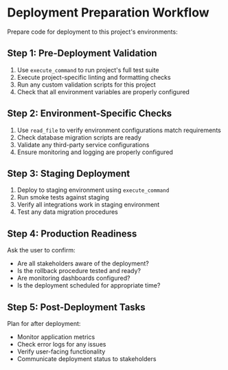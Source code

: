 # Deployment Preparation Workflow

Prepare code for deployment to this project's environments:

## Step 1: Pre-Deployment Validation
1. Use `execute_command` to run project's full test suite
2. Execute project-specific linting and formatting checks
3. Run any custom validation scripts for this project
4. Check that all environment variables are properly configured

## Step 2: Environment-Specific Checks
1. Use `read_file` to verify environment configurations match requirements
2. Check database migration scripts are ready
3. Validate any third-party service configurations
4. Ensure monitoring and logging are properly configured

## Step 3: Staging Deployment
1. Deploy to staging environment using `execute_command`
2. Run smoke tests against staging
3. Verify all integrations work in staging environment
4. Test any data migration procedures

## Step 4: Production Readiness
Ask the user to confirm:
- Are all stakeholders aware of the deployment?
- Is the rollback procedure tested and ready?
- Are monitoring dashboards configured?
- Is the deployment scheduled for appropriate time?

## Step 5: Post-Deployment Tasks
Plan for after deployment:
- Monitor application metrics
- Check error logs for any issues
- Verify user-facing functionality
- Communicate deployment status to stakeholders